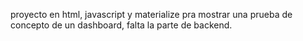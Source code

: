 proyecto en html, javascript y materialize pra mostrar una prueba de concepto de un dashboard, falta la parte de backend.